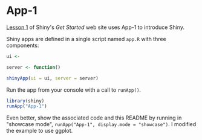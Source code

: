 # App-1

[Lesson 1](https://shiny.posit.co/r/getstarted/shiny-basics/lesson1/) of Shiny's *Get Started* web site uses App-1 to introduce Shiny.

Shiny apps are defined in a single script named `app.R` with three components: 

``` r
ui <- 

server <- function()

shinyApp(ui = ui, server = server)
```

Run the app from your console with a call to `runApp()`.

``` r
library(shiny)
runApp("App-1")
```

Even better, show the associated code and this README by running in "showcase mode", `runApp("App-1", display.mode = "showcase")`. I modified the example to use ggplot.

